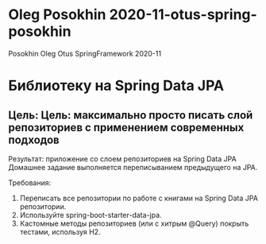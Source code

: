 # Oleg Posokhin 2020-11-otus-spring-posokhin
Posokhin Oleg Otus SpringFramework 2020-11
# Библиотеку на Spring Data JPA
## Цель: Цель: максимально просто писать слой репозиториев с применением современных подходов
Результат: приложение со слоем репозиториев на Spring Data JPA
Домашнее задание выполняется переписыванием предыдущего на JPA.

Требования:
1. Переписать все репозитории по работе с книгами на Spring Data JPA репозитории.
2. Используйте spring-boot-starter-data-jpa.
3. Кастомные методы репозиториев (или с хитрым @Query) покрыть тестами, используя H2.
